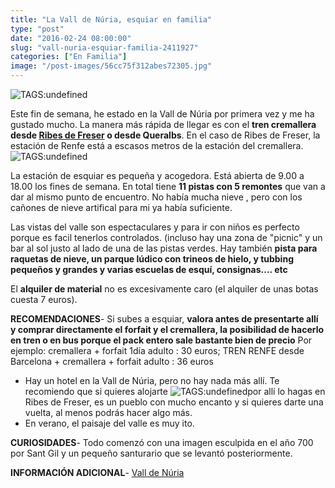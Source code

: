 ```yaml
---
title: "La Vall de Núria, esquiar en familia"
type: "post"
date: "2016-02-24 08:00:00"
slug: "vall-nuria-esquiar-familia-2411927"
categories: ["En Familia"]
image: "/post-images/56cc75f312abes72305.jpg"
---
```


![ TAGS:undefined](/post-images/56cc75f312abes72305.jpg "Vall de Núria")  
  
Este fin de semana, he estado en la Vall de Núria por primera vez y me ha gustado mucho. La manera más rápida de llegar es con el **tren cremallera desde [Ribes de Freser](http://37.139.23.144/ribes-freser-puerta-vall-nuria-2296217) o desde Queralbs**. En el caso de Ribes de Freser, la estación de Renfe está a escasos metros de la estación del cremallera.![ TAGS:undefined](/post-images/56cc7676c28des175597.jpg)  
  
La estación de esquiar es pequeña y acogedora. Está abierta de 9.00 a 18.00 los fines de semana. En total tiene **11 pistas con 5 remontes** que van a dar al mismo punto de encuentro. No había mucha nieve , pero con los cañones de nieve artifical para mi ya había suficiente.  
  
Las vistas del valle son espectaculares y para ir con niños es perfecto porque es facil tenerlos controlados. (incluso hay una zona de "picnic" y un bar al sol justo al lado de una de las pistas verdes. Hay también **pista para raquetas de nieve, un parque lúdico con trineos de hielo, y tubbing pequeños y grandes y varias escuelas de esquí, consignas.... etc**  
  
El **alquiler de material** no es excesivamente caro (el alquiler de unas botas cuesta 7 euros).  
  
**RECOMENDACIONES**- Si subes a esquiar, **valora antes de presentarte allí y comprar directamente el forfait y el cremallera, la posibilidad de hacerlo en tren o en bus porque el pack entero sale bastante bien de precio** Por ejemplo: cremallera + forfait 1día adulto : 30 euros; TREN RENFE desde Barcelona + cremallera + forfait adulto : 36 euros
- Hay un hotel en la Vall de Núria, pero no hay nada más allí. Te recomiendo que si quieres alojarte ![ TAGS:undefined](/post-images/56cc770e7a728s90496.jpg "cremallera a la Vall de Núria")por allí lo hagas en Ribes de Freser, es un pueblo con mucho encanto y si quieres darte una vuelta, al menos podrás hacer algo más.
- En verano, el paisaje del valle es muy ito.

**CURIOSIDADES**- Todo comenzó con una imagen esculpida en el año 700 por Sant Gil y un pequeño santurario que se levantó posteriormente.

**INFORMACIÓN ADICIONAL**- [Vall de Núria ](http://www.valldenuria.cat/es/invierno/)